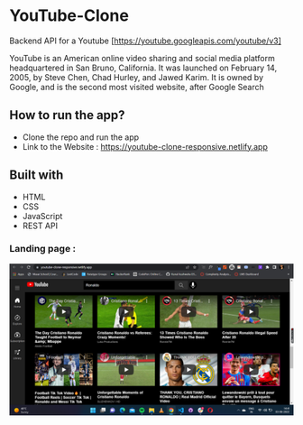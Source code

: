 # YouTube-Clone


Backend API for a Youtube [https://youtube.googleapis.com/youtube/v3]

YouTube is an American online video sharing and social media platform headquartered in San Bruno, California. It was launched on February 14, 2005, by Steve Chen, Chad Hurley, and Jawed Karim. It is owned by Google, and is the second most visited website, after Google Search

## How to run the app?
- Clone the repo and run the app
- Link to the Website : https://youtube-clone-responsive.netlify.app

## Built with
- HTML
- CSS
- JavaScript 
- REST API


### Landing page :
![Landing Page](https://github.com/hrithikapps/Youtube-clone/blob/main/images/Screenshot%20(229).png?raw=true)

